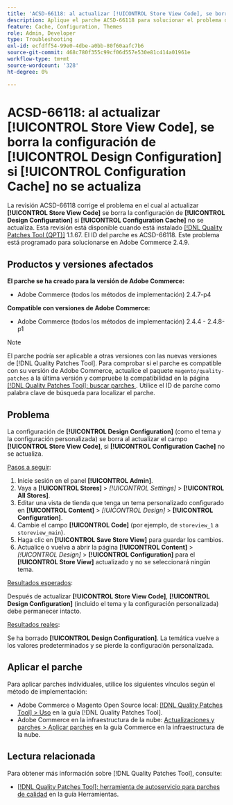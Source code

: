 ```yaml
---
title: 'ACSD-66118: al actualizar [!UICONTROL Store View Code], se borra la configuración de [!UICONTROL Design Configuration] si [!UICONTROL Configuration Cache] no se actualiza'
description: Aplique el parche ACSD-66118 para solucionar el problema de Adobe Commerce donde al actualizar [!UICONTROL Store View Code] se borra [!UICONTROL Design Configuration] (tema y configuración personalizada) si [!UICONTROL Configuration Cache] no se actualiza correctamente.
feature: Cache, Configuration, Themes
role: Admin, Developer
type: Troubleshooting
exl-id: ecfdff54-99e0-4dbe-a0bb-80f60aafc7b6
source-git-commit: 468c780f355c99cf06d557e530e81c414a01961e
workflow-type: tm+mt
source-wordcount: '328'
ht-degree: 0%

---
```


# ACSD-66118: al actualizar **[!UICONTROL Store View Code]**, se borra la configuración de **[!UICONTROL Design Configuration]** si **[!UICONTROL Configuration Cache]** no se actualiza

La revisión ACSD-66118 corrige el problema en el cual al actualizar **[!UICONTROL Store View Code]** se borra la configuración de **[!UICONTROL Design Configuration]** si **[!UICONTROL Configuration Cache]** no se actualiza. Esta revisión está disponible cuando está instalado [[!DNL Quality Patches Tool (QPT)]](/help/tools/quality-patches-tool/quality-patches-tool-to-self-serve-quality-patches.md) 1.1.67. El ID del parche es ACSD-66118. Este problema está programado para solucionarse en Adobe Commerce 2.4.9.

## Productos y versiones afectados

**El parche se ha creado para la versión de Adobe Commerce:**

* Adobe Commerce (todos los métodos de implementación) 2.4.7-p4

**Compatible con versiones de Adobe Commerce:**

* Adobe Commerce (todos los métodos de implementación) 2.4.4 - 2.4.8-p1

>[!NOTE]
>
>El parche podría ser aplicable a otras versiones con las nuevas versiones de [!DNL Quality Patches Tool]. Para comprobar si el parche es compatible con su versión de Adobe Commerce, actualice el paquete `magento/quality-patches` a la última versión y compruebe la compatibilidad en la página [[!DNL Quality Patches Tool]: buscar parches &#x200B;](https://experienceleague.adobe.com/tools/commerce-quality-patches/index.html?lang=es). Utilice el ID de parche como palabra clave de búsqueda para localizar el parche.

## Problema

La configuración de **[!UICONTROL Design Configuration]** (como el tema y la configuración personalizada) se borra al actualizar el campo **[!UICONTROL Store View Code]**, si **[!UICONTROL Configuration Cache]** no se actualiza.

<u>Pasos a seguir</u>:

1. Inicie sesión en el panel **[!UICONTROL Admin]**.
2. Vaya a **[!UICONTROL Stores]** > *[!UICONTROL Settings]* > **[!UICONTROL All Stores]**.
3. Editar una vista de tienda que tenga un tema personalizado configurado en **[!UICONTROL Content]** > *[!UICONTROL Design]* > **[!UICONTROL Configuration]**.
4. Cambie el campo **[!UICONTROL Code]** (por ejemplo, de `storeview_1` a `storeview_main`).
5. Haga clic en **[!UICONTROL Save Store View]** para guardar los cambios.
6. Actualice o vuelva a abrir la página **[!UICONTROL Content]** > *[!UICONTROL Design]* > **[!UICONTROL Configuration]** para el **[!UICONTROL Store View]** actualizado y no se seleccionará ningún tema.

<u>Resultados esperados</u>:

Después de actualizar **[!UICONTROL Store View Code]**, **[!UICONTROL Design Configuration]** (incluido el tema y la configuración personalizada) debe permanecer intacto.

<u>Resultados reales</u>:

Se ha borrado **[!UICONTROL Design Configuration]**. La temática vuelve a los valores predeterminados y se pierde la configuración personalizada.

## Aplicar el parche

Para aplicar parches individuales, utilice los siguientes vínculos según el método de implementación:

* Adobe Commerce o Magento Open Source local: [[!DNL Quality Patches Tool] > Uso](/help/tools/quality-patches-tool/usage.md) en la guía [!DNL Quality Patches Tool].
* Adobe Commerce en la infraestructura de la nube: [Actualizaciones y parches > Aplicar parches](https://experienceleague.adobe.com/docs/commerce-cloud-service/user-guide/develop/upgrade/apply-patches.html?lang=es) en la guía Commerce en la infraestructura de la nube.

## Lectura relacionada

Para obtener más información sobre [!DNL Quality Patches Tool], consulte:

* [[!DNL Quality Patches Tool]: herramienta de autoservicio para parches de calidad](/help/tools/quality-patches-tool/quality-patches-tool-to-self-serve-quality-patches.md) en la guía Herramientas.
